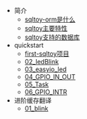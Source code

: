 * 简介
    * [sqltoy-orm是什么](introduction/introduction.md)
    * [sqltoy主要特性](introduction/feature.md)
	* [sqltoy支持的数据库](introduction/db_list.md)
* quickstart
    * [first-sqltoy项目](quickstart/helloworld.md)
    * [02_ledBlink](quickstart/02_ledBlink.md)
    * [03_easyio_led](quickstart/03_easyio_led.md)
    * [04_GPIO_IN_OUT](quickstart/04_GPIO_IN_OUT.md)
    * [05_Task](quickstart/05_Task.md)
    * [06_GPIO_INTR](quickstart/06_GPIO_INTR.md)
* 进阶缓存翻译
    * [01_blink](advance/01_blink.md)